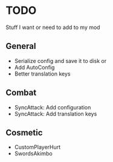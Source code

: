# TODO

Stuff I want or need to add to my mod

## General

- Serialize config and save it to disk or
- Add AutoConfig
- Better translation keys

## Combat

- SyncAttack: Add configuration
- SyncAttack: Add translation keys

## Cosmetic

- CustomPlayerHurt
- SwordsAkimbo
